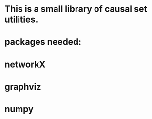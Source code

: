 # This is a small library of causal set utilities.

# packages needed:
#                 networkX
#                 graphviz
#                 numpy              
